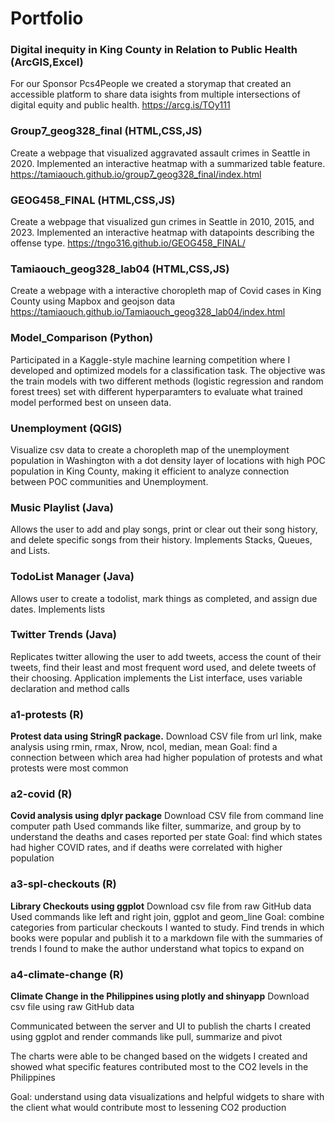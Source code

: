 # Portfolio
### Digital inequity in King County in Relation to Public Health (ArcGIS,Excel)
For our Sponsor Pcs4People we created a storymap that created an accessible platform to share data isights from multiple intersections of digital equity and public health. https://arcg.is/TOy111
### Group7_geog328_final (HTML,CSS,JS)
Create a webpage that visualized aggravated assault crimes in Seattle in 2020. Implemented an interactive heatmap with a summarized table feature. https://tamiaouch.github.io/group7_geog328_final/index.html
### GEOG458_FINAL (HTML,CSS,JS)
Create a webpage that visualized gun crimes in Seattle in 2010, 2015, and 2023. Implemented an interactive heatmap with datapoints describing the offense type. https://tngo316.github.io/GEOG458_FINAL/
### Tamiaouch_geog328_lab04 (HTML,CSS,JS)
Create a webpage with a interactive choropleth map of Covid cases in King County using Mapbox and geojson data
https://tamiaouch.github.io/Tamiaouch_geog328_lab04/index.html
### Model_Comparison (Python)
Participated in a Kaggle-style machine learning competition where I developed and optimized models for a classification task. The objective was the train models with two different methods (logistic regression and random forest trees) set with different hyperparamters to evaluate what trained model performed best on unseen data.
### Unemployment (QGIS)
Visualize csv data to create a choropleth map of the unemployment population in Washington with a dot density layer of locations with high POC population in King County, making it efficient to analyze connection between POC communities and Unemployment.
### Music Playlist (Java)
Allows the user to add and play songs, print or clear out their song history, and delete specific songs from their history. Implements Stacks, Queues, and Lists.
### TodoList Manager (Java)
Allows user to create a todolist, mark things as completed, and assign due dates. Implements lists 
### Twitter Trends (Java)
Replicates twitter allowing the user to add tweets, access the count of their tweets, find their least and most frequent word used, and delete tweets of their choosing. Application implements the List interface, uses variable declaration and method calls
### a1-protests (R)
**Protest data using StringR package.** 
Download CSV file from url link, make analysis using rmin, rmax, Nrow, ncol, median, mean 
Goal: find a connection between which area had higher population of protests and what protests were most common 
### a2-covid (R)
**Covid analysis using dplyr package**
Download CSV file from command line computer path 
Used commands like filter, summarize, and group by to understand the deaths and cases reported per state
Goal: find which states had higher COVID rates, and if deaths were correlated with higher population 
### a3-spl-checkouts (R)
**Library Checkouts using ggplot**
Download csv file from raw GitHub data 
Used commands like left and right join, ggplot and geom_line 
Goal: combine categories from particular checkouts I wanted to study. Find trends in which books were popular and publish it to a markdown file with the summaries of trends I found to make the author understand what topics to expand on 
### a4-climate-change (R)
**Climate Change in the Philippines using plotly and shinyapp**
Download csv file using raw GitHub data 

Communicated between the server and UI to publish the charts I created using ggplot and render commands like pull, summarize and pivot 

The charts were able to be changed based on the widgets I created and showed what specific features contributed most to the CO2 levels in the Philippines 

Goal: understand using data visualizations and helpful widgets to share with the client what would contribute most to lessening CO2 production 
